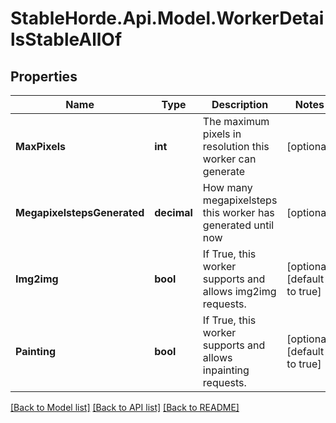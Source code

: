 # StableHorde.Api.Model.WorkerDetailsStableAllOf

## Properties

Name | Type | Description | Notes
------------ | ------------- | ------------- | -------------
**MaxPixels** | **int** | The maximum pixels in resolution this worker can generate | [optional] 
**MegapixelstepsGenerated** | **decimal** | How many megapixelsteps this worker has generated until now | [optional] 
**Img2img** | **bool** | If True, this worker supports and allows img2img requests. | [optional] [default to true]
**Painting** | **bool** | If True, this worker supports and allows inpainting requests. | [optional] [default to true]

[[Back to Model list]](../README.md#documentation-for-models) [[Back to API list]](../README.md#documentation-for-api-endpoints) [[Back to README]](../README.md)

